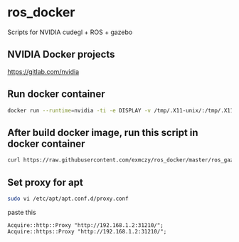 # ros_docker
Scripts for NVIDIA cudegl + ROS + gazebo
## NVIDIA Docker projects
https://gitlab.com/nvidia
## Run docker container
````bash
docker run --runtime=nvidia -ti -e DISPLAY -v /tmp/.X11-unix/:/tmp/.X11-unix/ -v ~/:/share -v $XAUTH:/root/.Xauthority nvidia/cudagl:10.0-base-ubuntu16.04 bash
````
## After build docker image, run this script in docker container
````bash
curl https://raw.githubusercontent.com/exmczy/ros_docker/master/ros_gazebo_install.sh | bash
````
## Set proxy for apt
````bash
sudo vi /etc/apt/apt.conf.d/proxy.conf
````
paste this 
```
Acquire::http::Proxy "http://192.168.1.2:31210/";
Acquire::https::Proxy "http://192.168.1.2:31210/";
```
